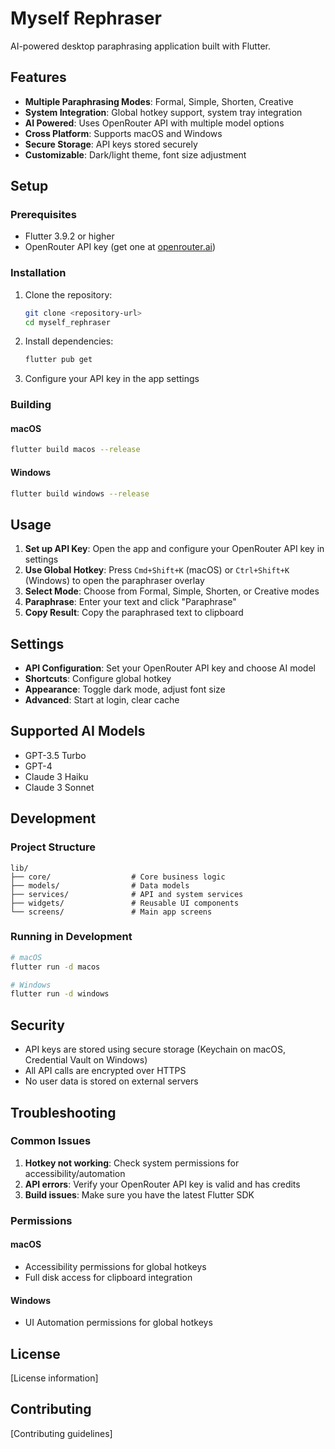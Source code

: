 # Myself Rephraser

AI-powered desktop paraphrasing application built with Flutter.

## Features

- **Multiple Paraphrasing Modes**: Formal, Simple, Shorten, Creative
- **System Integration**: Global hotkey support, system tray integration
- **AI Powered**: Uses OpenRouter API with multiple model options
- **Cross Platform**: Supports macOS and Windows
- **Secure Storage**: API keys stored securely
- **Customizable**: Dark/light theme, font size adjustment

## Setup

### Prerequisites

- Flutter 3.9.2 or higher
- OpenRouter API key (get one at [openrouter.ai](https://openrouter.ai))

### Installation

1. Clone the repository:
   ```bash
   git clone <repository-url>
   cd myself_rephraser
   ```

2. Install dependencies:
   ```bash
   flutter pub get
   ```

3. Configure your API key in the app settings

### Building

#### macOS
```bash
flutter build macos --release
```

#### Windows
```bash
flutter build windows --release
```

## Usage

1. **Set up API Key**: Open the app and configure your OpenRouter API key in settings
2. **Use Global Hotkey**: Press `Cmd+Shift+K` (macOS) or `Ctrl+Shift+K` (Windows) to open the paraphraser overlay
3. **Select Mode**: Choose from Formal, Simple, Shorten, or Creative modes
4. **Paraphrase**: Enter your text and click "Paraphrase"
5. **Copy Result**: Copy the paraphrased text to clipboard

## Settings

- **API Configuration**: Set your OpenRouter API key and choose AI model
- **Shortcuts**: Configure global hotkey
- **Appearance**: Toggle dark mode, adjust font size
- **Advanced**: Start at login, clear cache

## Supported AI Models

- GPT-3.5 Turbo
- GPT-4
- Claude 3 Haiku
- Claude 3 Sonnet

## Development

### Project Structure

```
lib/
├── core/                  # Core business logic
├── models/                # Data models
├── services/              # API and system services
├── widgets/               # Reusable UI components
└── screens/               # Main app screens
```

### Running in Development

```bash
# macOS
flutter run -d macos

# Windows
flutter run -d windows
```

## Security

- API keys are stored using secure storage (Keychain on macOS, Credential Vault on Windows)
- All API calls are encrypted over HTTPS
- No user data is stored on external servers

## Troubleshooting

### Common Issues

1. **Hotkey not working**: Check system permissions for accessibility/automation
2. **API errors**: Verify your OpenRouter API key is valid and has credits
3. **Build issues**: Make sure you have the latest Flutter SDK

### Permissions

#### macOS
- Accessibility permissions for global hotkeys
- Full disk access for clipboard integration

#### Windows
- UI Automation permissions for global hotkeys

## License

[License information]

## Contributing

[Contributing guidelines]